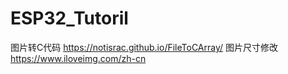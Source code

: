 # ESP32_Tutoril

图片转C代码 https://notisrac.github.io/FileToCArray/
图片尺寸修改 https://www.iloveimg.com/zh-cn
